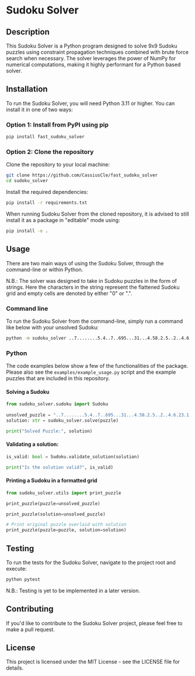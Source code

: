 # Sudoku Solver  
  
## Description  
  
This Sudoku Solver is a Python program designed to solve 9x9 Sudoku puzzles using constraint propagation techniques combined with brute force search when necessary. The solver leverages the power of NumPy for numerical computations, making it highly performant for a Python based solver.
  
## Installation  
To run the Sudoku Solver, you will need Python 3.11 or higher. You can install it in one of two ways:

### Option 1: Install from PyPI using pip
```bash 
pip install fast_sudoku_solver
```

### Option 2: Clone the repository
Clone the repository to your local machine:

```bash
git clone https://github.com/CassiusCle/fast_sudoku_solver
cd sudoku_solver
```

Install the required dependencies:
```bash
pip install -r requirements.txt
```

When running Sudoku Solver from the cloned repository, it is advised to still install it as a package in "editable" mode using:
```bash
pip install -e .
```
 
## Usage
There are two main ways of using the Sudoku Solver, through the command-line or within Python.

N.B.: The solver was designed to take in Sudoku puzzles in the form of strings. Here the characters in the string represent the flattened Sudoku grid and empty cells are denoted by either "0" or ".".

### Command line
To run the Sudoku Solver from the command-line, simply run a command like below with your unsolved Sudoku:
```bash
python -m sudoku_solver ..7........5.4..7..695...31...4.58.2.5..2..4.6.23.1...29...358..3..1.2........3..
```

### Python
The code examples below show a few of the functionalities of the package. Please also see the `examples/example_usage.py` script and the example puzzles that are included in this repository.

#### Solving a Sudoku
```python 
from sudoku_solver.sudoku import Sudoku  
 
unsolved_puzzle = "..7........5.4..7..695...31...4.58.2.5..2..4.6.23.1...29...358..3..1.2........3.."
solution: str = sudoku_solver.solve(puzzle) 

print("Solved Puzzle:", solution)  
```
 
#### Validating a solution:
```python 
is_valid: bool = Sudoku.validate_solution(solution)

print("Is the solution valid?", is_valid)  
```

#### Printing a Sudoku in a formatted grid
```python 
from sudoku_solver.utils import print_puzzle

print_puzzle(puzzle=unsolved_puzzle)

print_puzzle(solution=unsolved_puzzle)

# Print original puzzle overlaid with solution
print_puzzle(puzzle=puzzle, solution=solution) 
```

## Testing

To run the tests for the Sudoku Solver, navigate to the project root and execute:

```python
python pytest 
```

N.B.: Testing is yet to be implemented in a later version.

## Contributing

If you'd like to contribute to the Sudoku Solver project, please feel free to make a pull request.

## License
 
This project is licensed under the MIT License - see the LICENSE file for details.